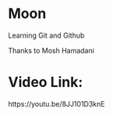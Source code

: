 # Moon
Learning Git and Github

Thanks to Mosh Hamadani

<h1>Video Link:</h1>
https://youtu.be/8JJ101D3knE
